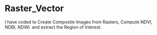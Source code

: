 # Raster_Vector
I have coded to Create Compostie Images from Rasters, Compute NDVI, NDBI, NDWI. and extract the Region of Interest. 
